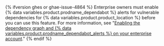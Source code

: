 {% ifversion ghes or ghae-issue-4864 %}
Enterprise owners must enable {% data variables.product.prodname_dependabot %} alerts for vulnerable dependencies for {% data variables.product.product_location %} before you can use this feature. For more information, see "[Enabling the dependency graph and {% data variables.product.prodname_dependabot_alerts %} on your enterprise account](/admin/configuration/managing-connections-between-your-enterprise-accounts/enabling-the-dependency-graph-and-dependabot-alerts-on-your-enterprise-account)."
{% endif %}
